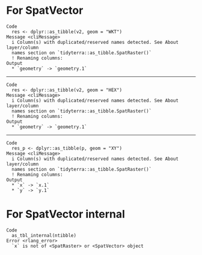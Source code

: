 # For SpatVector

    Code
      res <- dplyr::as_tibble(v2, geom = "WKT")
    Message <cliMessage>
      i Column(s) with duplicated/reserved names detected. See About layer/column
      names section on `tidyterra::as_tibble.SpatRaster()`
      ! Renaming columns:
    Output
      * `geometry` -> `geometry.1`

---

    Code
      res <- dplyr::as_tibble(v2, geom = "HEX")
    Message <cliMessage>
      i Column(s) with duplicated/reserved names detected. See About layer/column
      names section on `tidyterra::as_tibble.SpatRaster()`
      ! Renaming columns:
    Output
      * `geometry` -> `geometry.1`

---

    Code
      res_p <- dplyr::as_tibble(p, geom = "XY")
    Message <cliMessage>
      i Column(s) with duplicated/reserved names detected. See About layer/column
      names section on `tidyterra::as_tibble.SpatRaster()`
      ! Renaming columns:
    Output
      * `x` -> `x.1`
      * `y` -> `y.1`

# For SpatVector internal

    Code
      as_tbl_internal(ntibble)
    Error <rlang_error>
      `x` is not of <SpatRaster> or <SpatVector> object

